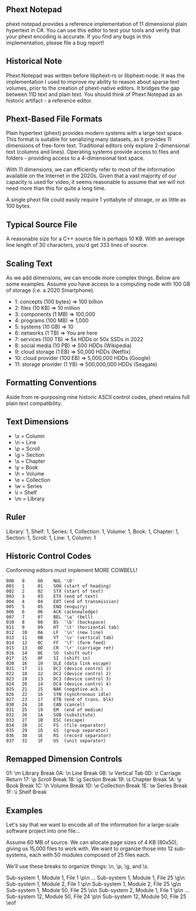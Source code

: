 Phext Notepad
-------------
phext notepad provides a reference implementation of 11 dimensional plain hypertext in C#. You can use this editor to test your tools and verify that your phext encoding is accurate. If you find any bugs in this implementation, please file a bug report!

Historical Note
---------------
Phext Notepad was written before libphext-rs or libphext-node. It was the implementation I used to improve my ability to reason about sparse text volumes, prior to the creation of phext-native editors. It bridges the gap between 11D text and plain text. You should think of Phext Notepad as an historic artifact - a reference editor.

Phext-Based File Formats
------------------------
Plain hypertext (phext) provides modern systems with a large text space. This format is suitable for serializing many datasets, as it provides 11 dimensions of free-form text. Traditional editors only explore 2-dimensional text (columns and lines). Operating systems provide access to files and folders - providing access to a 4-dimensional text space.

With 11 dimensions, we can efficiently refer to most of the information available on the Internet in the 2020s. Given that a vast majority of our capacity is used for video, it seems reasonable to assume that we will not need more than this for quite a long time.

A single phext file could easily require 1 yottabyte of storage, or as little as 100 bytes.

Typical Source File
-------------------
A reasonable size for a C++ source file is perhaps 10 KB. With an average line length of 30 characters, you'd get 333 lines of source.

Scaling Text
------------
As we add dimensions, we can encode more complex things. Below are some examples. Assume you have access to a computing node with 100 GB of storage (i.e. a 2020 Smartphone).

* 1: concepts (100 bytes) => 100 billion
* 2: files (10 KB) => 10 million
* 3: components (1 MB) => 100,000
* 4: programs (100 MB) => 1,000
* 5: systems (10 GB) => 10
* 6: networks (1 TB) => You are here
* 7: services (100 TB) => 5x HDDs or 50x SSDs in 2022
* 8: social media (10 PB) => 500 HDDs (Wikipedia)
* 9: cloud storage (1 EB) => 50,000 HDDs (Netflix)
* 10: cloud provider (100 EB) => 5,000,000 HDDs (Google)
* 11: storage provider (1 YB) => 500,000,000 HDDs (Seagate)

Formatting Conventions
----------------------
Aside from re-purposing nine historic ASCII control codes, phext retains full plain text compatibility. 

Text Dimensions
---------------

* \x = Column
* \n = Line
* \p = Scroll
* \g = Section
* \s = Chapter
* \y = Book
* \h = Volume
* \e = Collection
* \w = Series
* \i = Shelf
* \m = Library

Ruler
-----
Library: 1,  Shelf: 1,  Series: 1,  Collection: 1,  Volume: 1,  Book: 1,  Chapter: 1,  Section: 1,  Scroll: 1,  Line: 1,  Column: 1

Historic Control Codes
----------------------
Conforming editors must implement MORE COWBELL!

    000   0     00    NUL '\0'                    
    001   1     01    SOH (start of heading)      
    002   2     02    STX (start of text)         
    003   3     03    ETX (end of text)           
    004   4     04    EOT (end of transmission)   
    005   5     05    ENQ (enquiry)               
    006   6     06    ACK (acknowledge)           
    007   7     07    BEL '\a' (bell)             
    010   8     08    BS  '\b' (backspace)        
    011   9     09    HT  '\t' (horizontal tab)   
    012   10    0A    LF  '\n' (new line)         
    013   11    0B    VT  '\v' (vertical tab)     
    014   12    0C    FF  '\f' (form feed)        
    015   13    0D    CR  '\r' (carriage ret)     
    016   14    0E    SO  (shift out)             
    017   15    0F    SI  (shift in)              
    020   16    10    DLE (data link escape)      
    021   17    11    DC1 (device control 1)      
    022   18    12    DC2 (device control 2)      
    023   19    13    DC3 (device control 3)      
    024   20    14    DC4 (device control 4)      
    025   21    15    NAK (negative ack.)         
    026   22    16    SYN (synchronous idle)      
    027   23    17    ETB (end of trans. blk)     
    030   24    18    CAN (cancel)                
    031   25    19    EM  (end of medium)         
    032   26    1A    SUB (substitute)            
    033   27    1B    ESC (escape)                
    034   28    1C    FS  (file separator)        
    035   29    1D    GS  (group separator)       
    036   30    1E    RS  (record separator)      
    037   31    1F    US  (unit separator)  

Remapped Dimension Controls
---------------------------
01: \m Library Break
0A: \n Line Break
0B: \v Vertical Tab
0D: \r Carriage Return
17: \p Scroll Break
18: \g Section Break
19: \s Chapter Break
1A: \y Book Break
1C: \h Volume Break
1D: \e Collection Break
1E: \w Series Break
1F: \i Shelf Break

Examples
--------

Let's say that we want to encode all of the information for a large-scale software project into one file...

Assume 60 MB of source. We can allocate page sizes of 4 KB (80x50), giving us 15,000 files to work with. We want to organize those into 12 sub-systems, each with 50 modules composed of 25 files each.

We'll use these breaks to organize things: \n, \p, \g, and \s.

Sub-system 1, Module 1, File 1 \p\n
...
Sub-system 1, Module 1, File 25 \g\n
Sub-system 1, Module 2, File 1 \p\n
Sub-system 1, Module 2, File 25 \g\n
Sub-system 1, Module 50, File 25 \s\n
Sub-system 2, Module 1, File 1 \p\n
...
Sub-system 12, Module 50, File 24 \p\n
Sub-system 12, Module 50, File 25 \eof
